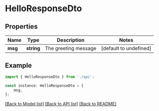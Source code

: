 # HelloResponseDto


## Properties

Name | Type | Description | Notes
------------ | ------------- | ------------- | -------------
**msg** | **string** | The greeting message | [default to undefined]

## Example

```typescript
import { HelloResponseDto } from './api';

const instance: HelloResponseDto = {
    msg,
};
```

[[Back to Model list]](../README.md#documentation-for-models) [[Back to API list]](../README.md#documentation-for-api-endpoints) [[Back to README]](../README.md)
